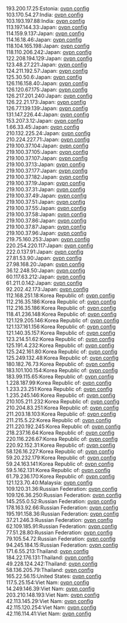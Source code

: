 193.200.17.25:Estonia: [ovpn config](vpn/193_200_17_25.ovpn)  
103.170.54.27:India: [ovpn config](vpn/103_170_54_27.ovpn)  
103.193.197.88:India: [ovpn config](vpn/103_193_197_88.ovpn)  
113.197.144.33:Japan: [ovpn config](vpn/113_197_144_33.ovpn)  
114.159.9.137:Japan: [ovpn config](vpn/114_159_9_137.ovpn)  
114.16.18.46:Japan: [ovpn config](vpn/114_16_18_46.ovpn)  
118.104.165.198:Japan: [ovpn config](vpn/118_104_165_198.ovpn)  
118.110.206.242:Japan: [ovpn config](vpn/118_110_206_242.ovpn)  
122.208.194.129:Japan: [ovpn config](vpn/122_208_194_129.ovpn)  
123.48.27.221:Japan: [ovpn config](vpn/123_48_27_221.ovpn)  
124.211.192.57:Japan: [ovpn config](vpn/124_211_192_57.ovpn)  
125.30.50.6:Japan: [ovpn config](vpn/125_30_50_6.ovpn)  
126.116.158.40:Japan: [ovpn config](vpn/126_116_158_40.ovpn)  
126.120.67.175:Japan: [ovpn config](vpn/126_120_67_175.ovpn)  
126.217.201.240:Japan: [ovpn config](vpn/126_217_201_240.ovpn)  
126.22.21.173:Japan: [ovpn config](vpn/126_22_21_173.ovpn)  
126.77.139.139:Japan: [ovpn config](vpn/126_77_139_139.ovpn)  
131.147.226.44:Japan: [ovpn config](vpn/131_147_226_44.ovpn)  
153.207.3.12:Japan: [ovpn config](vpn/153_207_3_12.ovpn)  
1.66.33.45:Japan: [ovpn config](vpn/1_66_33_45.ovpn)  
210.132.225.24:Japan: [ovpn config](vpn/210_132_225_24.ovpn)  
210.224.227.71:Japan: [ovpn config](vpn/210_224_227_71.ovpn)  
219.100.37.104:Japan: [ovpn config](vpn/219_100_37_104.ovpn)  
219.100.37.105:Japan: [ovpn config](vpn/219_100_37_105.ovpn)  
219.100.37.107:Japan: [ovpn config](vpn/219_100_37_107.ovpn)  
219.100.37.13:Japan: [ovpn config](vpn/219_100_37_13.ovpn)  
219.100.37.177:Japan: [ovpn config](vpn/219_100_37_177.ovpn)  
219.100.37.182:Japan: [ovpn config](vpn/219_100_37_182.ovpn)  
219.100.37.19:Japan: [ovpn config](vpn/219_100_37_19.ovpn)  
219.100.37.31:Japan: [ovpn config](vpn/219_100_37_31.ovpn)  
219.100.37.49:Japan: [ovpn config](vpn/219_100_37_49.ovpn)  
219.100.37.51:Japan: [ovpn config](vpn/219_100_37_51.ovpn)  
219.100.37.55:Japan: [ovpn config](vpn/219_100_37_55.ovpn)  
219.100.37.58:Japan: [ovpn config](vpn/219_100_37_58.ovpn)  
219.100.37.86:Japan: [ovpn config](vpn/219_100_37_86.ovpn)  
219.100.37.87:Japan: [ovpn config](vpn/219_100_37_87.ovpn)  
219.100.37.96:Japan: [ovpn config](vpn/219_100_37_96.ovpn)  
219.75.160.253:Japan: [ovpn config](vpn/219_75_160_253.ovpn)  
220.254.220.117:Japan: [ovpn config](vpn/220_254_220_117.ovpn)  
222.0.137.91:Japan: [ovpn config](vpn/222_0_137_91.ovpn)  
27.81.53.90:Japan: [ovpn config](vpn/27_81_53_90.ovpn)  
27.98.168.20:Japan: [ovpn config](vpn/27_98_168_20.ovpn)  
36.12.248.50:Japan: [ovpn config](vpn/36_12_248_50.ovpn)  
60.117.63.212:Japan: [ovpn config](vpn/60_117_63_212.ovpn)  
61.211.0.142:Japan: [ovpn config](vpn/61_211_0_142.ovpn)  
92.202.42.173:Japan: [ovpn config](vpn/92_202_42_173.ovpn)  
112.168.251.18:Korea Republic of: [ovpn config](vpn/112_168_251_18.ovpn)  
112.216.35.186:Korea Republic of: [ovpn config](vpn/112_216_35_186.ovpn)  
112.216.35.186:Korea Republic of: [ovpn config](vpn/112_216_35_186.ovpn)  
118.41.236.148:Korea Republic of: [ovpn config](vpn/118_41_236_148.ovpn)  
121.129.205.146:Korea Republic of: [ovpn config](vpn/121_129_205_146.ovpn)  
121.137.161.156:Korea Republic of: [ovpn config](vpn/121_137_161_156.ovpn)  
121.140.35.157:Korea Republic of: [ovpn config](vpn/121_140_35_157.ovpn)  
123.214.51.62:Korea Republic of: [ovpn config](vpn/123_214_51_62.ovpn)  
125.191.4.232:Korea Republic of: [ovpn config](vpn/125_191_4_232.ovpn)  
125.242.161.80:Korea Republic of: [ovpn config](vpn/125_242_161_80.ovpn)  
125.249.132.48:Korea Republic of: [ovpn config](vpn/125_249_132_48.ovpn)  
180.182.76.73:Korea Republic of: [ovpn config](vpn/180_182_76_73.ovpn)  
183.101.100.154:Korea Republic of: [ovpn config](vpn/183_101_100_154.ovpn)  
183.99.115.65:Korea Republic of: [ovpn config](vpn/183_99_115_65.ovpn)  
1.228.187.99:Korea Republic of: [ovpn config](vpn/1_228_187_99.ovpn)  
1.233.23.251:Korea Republic of: [ovpn config](vpn/1_233_23_251.ovpn)  
1.235.245.146:Korea Republic of: [ovpn config](vpn/1_235_245_146.ovpn)  
210.105.211.232:Korea Republic of: [ovpn config](vpn/210_105_211_232.ovpn)  
210.204.83.251:Korea Republic of: [ovpn config](vpn/210_204_83_251.ovpn)  
211.203.18.103:Korea Republic of: [ovpn config](vpn/211_203_18_103.ovpn)  
211.215.5.22:Korea Republic of: [ovpn config](vpn/211_215_5_22.ovpn)  
211.220.192.245:Korea Republic of: [ovpn config](vpn/211_220_192_245.ovpn)  
218.237.16.64:Korea Republic of: [ovpn config](vpn/218_237_16_64.ovpn)  
220.116.226.67:Korea Republic of: [ovpn config](vpn/220_116_226_67.ovpn)  
220.92.152.31:Korea Republic of: [ovpn config](vpn/220_92_152_31.ovpn)  
58.126.16.227:Korea Republic of: [ovpn config](vpn/58_126_16_227.ovpn)  
59.20.232.179:Korea Republic of: [ovpn config](vpn/59_20_232_179.ovpn)  
59.24.163.141:Korea Republic of: [ovpn config](vpn/59_24_163_141.ovpn)  
59.5.162.131:Korea Republic of: [ovpn config](vpn/59_5_162_131.ovpn)  
61.79.236.170:Korea Republic of: [ovpn config](vpn/61_79_236_170.ovpn)  
121.123.70.40:Malaysia: [ovpn config](vpn/121_123_70_40.ovpn)  
109.120.31.36:Russian Federation: [ovpn config](vpn/109_120_31_36.ovpn)  
109.126.36.250:Russian Federation: [ovpn config](vpn/109_126_36_250.ovpn)  
145.255.0.52:Russian Federation: [ovpn config](vpn/145_255_0_52.ovpn)  
178.163.92.66:Russian Federation: [ovpn config](vpn/178_163_92_66.ovpn)  
195.191.158.36:Russian Federation: [ovpn config](vpn/195_191_158_36.ovpn)  
37.21.246.3:Russian Federation: [ovpn config](vpn/37_21_246_3.ovpn)  
62.109.185.91:Russian Federation: [ovpn config](vpn/62_109_185_91.ovpn)  
77.51.28.80:Russian Federation: [ovpn config](vpn/77_51_28_80.ovpn)  
79.105.54.72:Russian Federation: [ovpn config](vpn/79_105_54_72.ovpn)  
94.245.184.15:Russian Federation: [ovpn config](vpn/94_245_184_15.ovpn)  
171.6.55.213:Thailand: [ovpn config](vpn/171_6_55_213.ovpn)  
184.22.176.131:Thailand: [ovpn config](vpn/184_22_176_131.ovpn)  
49.228.124.242:Thailand: [ovpn config](vpn/49_228_124_242.ovpn)  
58.136.205.79:Thailand: [ovpn config](vpn/58_136_205_79.ovpn)  
165.22.56.15:United States: [ovpn config](vpn/165_22_56_15.ovpn)  
117.5.25.154:Viet Nam: [ovpn config](vpn/117_5_25_154.ovpn)  
14.249.146.39:Viet Nam: [ovpn config](vpn/14_249_146_39.ovpn)  
203.210.148.193:Viet Nam: [ovpn config](vpn/203_210_148_193.ovpn)  
42.113.145.29:Viet Nam: [ovpn config](vpn/42_113_145_29.ovpn)  
42.115.120.254:Viet Nam: [ovpn config](vpn/42_115_120_254.ovpn)  
42.116.114.41:Viet Nam: [ovpn config](vpn/42_116_114_41.ovpn)  
